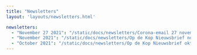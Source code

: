 ```yaml
---
title: "Newsletters"
layout: 'layouts/newsletters.html'

newsletters:
  - "November 27 2021": "/static/docs/newsletters/Corona-email 27 november.pdf"
  - "November 2021": "/static/docs/newsletters/Op de Kop Nieuwsbrief november 2021.pdf"
  - "October 2021": "/static/docs/newsletters/Op de Kop Nieuwsbrief oktober 2021.pdf"
---
```


